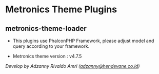 **Metronics Theme Plugins**
===================

metronics-theme-loader
--------------


- This plugins use PhalconPHP Framework, please adjust model and query according to your framework.

- Metronics theme version : v4.7.5

*Develop by Adzanny Rivaldo Amri (adzanny@hendevane.co.id)*
